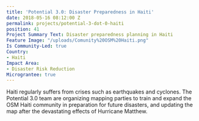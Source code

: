 ```yaml
---
title: 'Potential 3.0: Disaster Preparedness in Haiti'
date: 2018-05-16 08:12:00 Z
permalink: projects/potential-3-dot-0-haiti
position: 41
Project Summary Text: Disaster preparedness planning in Haiti
Feature Image: "/uploads/Comunity%20OSM%20Haiti.png"
Is Community-Led: true
Country:
- Haiti
Impact Area:
- Disaster Risk Reduction
Micrograntee: true
---
```


Haiti regularly suffers from crises such as earthquakes and cyclones. The Potential 3.0 team are organizing mapping parties to train and expand the OSM Haiti community in preparation for future disasters, and updating the map after the devastating effects of Hurricane Matthew.  
